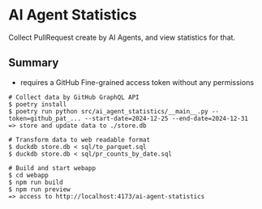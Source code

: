 # AI Agent Statistics

Collect PullRequest create by AI Agents, and view statistics for that.

## Summary

* requires a GitHub Fine-grained access token without any permissions

```
# Collect data by GitHub GraphQL API
$ poetry install
$ poetry run python src/ai_agent_statistics/__main__.py --token=github_pat_... --start-date=2024-12-25 --end-date=2024-12-31
=> store and update data to ./store.db

# Transform data to web readable format
$ duckdb store.db < sql/to_parquet.sql
$ duckdb store.db < sql/pr_counts_by_date.sql

# Build and start webapp
$ cd webapp
$ npm run build
$ npm run preview
=> access to http://localhost:4173/ai-agent-statistics
```


